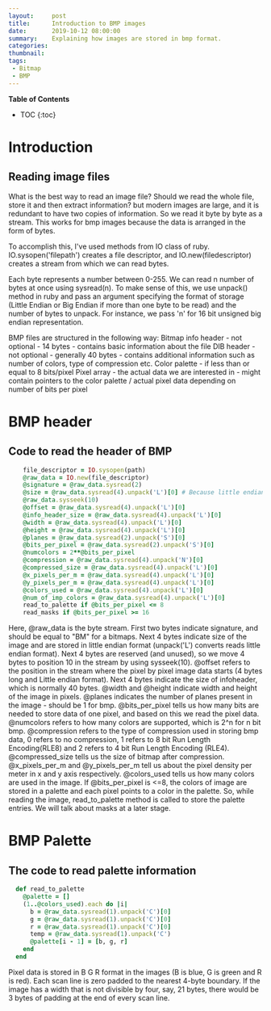 ```yaml
---
layout:     post
title:      Introduction to BMP images
date:       2019-10-12 08:00:00
summary:    Explaining how images are stored in bmp format.
categories: 
thumbnail: 
tags:
 - Bitmap
 - BMP
---
```

**Table of Contents**
* TOC
{:toc}

# Introduction #

## Reading image files ##
What is the best way to read an image file?
Should we read the whole file, store it and then extract information? but modern images are large, and it is redundant to have two copies of information. So we read it byte by byte as a stream. This works for bmp images because the data is arranged in the form of bytes.

To accomplish this, I've used methods from IO class of ruby. IO.sysopen('filepath') creates a file descriptor, and IO.new(filedescriptor) creates a stream from which we can read bytes.

Each byte represents a number between 0-255. We can read n number of bytes at once using sysread(n). To make sense of this, we use unpack() method in ruby and pass an argument specifying the format of storage (Little Endian or Big Endian if more than one byte to be read) and the number of bytes to unpack. For instance, we pass 'n' for 16 bit unsigned big endian representation.

BMP files are structured in the following way:
Bitmap info header - not optional - 14 bytes - contains basic information about the file
DIB header - not optional - generally 40 bytes - contains additional information such as number of colors, type of compression etc.
Color palette - if less than or equal to 8 bits/pixel
Pixel array - the actual data we are interested in - might contain pointers to the color palette / actual pixel data depending on number of bits per pixel

# BMP header #
  
## Code to read the header of BMP ##
```ruby
    file_descriptor = IO.sysopen(path)
    @raw_data = IO.new(file_descriptor)
    @signature = @raw_data.sysread(2)
    @size = @raw_data.sysread(4).unpack('L')[0] # Because little endian format
    @raw_data.sysseek(10)
    @offset = @raw_data.sysread(4).unpack('L')[0]
    @info_header_size = @raw_data.sysread(4).unpack('L')[0]
    @width = @raw_data.sysread(4).unpack('L')[0]
    @height = @raw_data.sysread(4).unpack('L')[0]
    @planes = @raw_data.sysread(2).unpack('S')[0]
    @bits_per_pixel = @raw_data.sysread(2).unpack('S')[0]
    @numcolors = 2**@bits_per_pixel
    @compression = @raw_data.sysread(4).unpack('N')[0]
    @compressed_size = @raw_data.sysread(4).unpack('L')[0]
    @x_pixels_per_m = @raw_data.sysread(4).unpack('L')[0]
    @y_pixels_per_m = @raw_data.sysread(4).unpack('L')[0]
    @colors_used = @raw_data.sysread(4).unpack('L')[0]
    @num_of_imp_colors = @raw_data.sysread(4).unpack('L')[0]
    read_to_palette if @bits_per_pixel <= 8
    read_masks if @bits_per_pixel >= 16
```
Here, @raw_data is the byte stream. First two bytes indicate signature, and should be equal to "BM" for a bitmaps. Next 4 bytes indicate size of the image and are stored in little endian format (unpack('L') converts reads little endian format). Next 4 bytes are reserved (and unused), so we move 4 bytes to position 10 in the stream by using sysseek(10). @offset refers to the position in the stream where the pixel by pixel image data starts (4 bytes long and Little endian format). 
Next 4 bytes indicate the size of infoheader, which is normally 40 bytes. @width and @height indicate width and height of the image in pixels. @planes indicates the number of planes present in the image - should be 1 for bmp. @bits_per_pixel tells us how many bits are needed to store data of one pixel, and based on this we read the pixel data. @numcolors refers to how many colors are supported, which is 2^n for n bit bmp. @compression refers to the type of compression used in storing bmp data, 0 refers to no compression, 1 refers to 8 bit Run Length Encoding(RLE8) and 2 refers to 4 bit Run Length Encoding (RLE4). @compressed_size tells us the size of bitmap after compression. @x_pixels_per_m and @y_pixels_per_m tell us about the pixel density per meter in x and y axis respectively. @colors_used tells us how many colors are used in the image. 
If @bits_per_pixel is <=8, the colors of image are stored in a palette and each pixel points to a color in the palette. So, while reading the image, read_to_palette method is called to store the palette entries. We will talk about masks at a later stage.
# BMP Palette #
## The code to read palette information ##
```ruby
  def read_to_palette
    @palette = []
    (1..@colors_used).each do |i|
      b = @raw_data.sysread(1).unpack('C')[0]
      g = @raw_data.sysread(1).unpack('C')[0]
      r = @raw_data.sysread(1).unpack('C')[0]
      temp = @raw_data.sysread(1).unpack('C')
      @palette[i - 1] = [b, g, r]
    end
  end
```
Pixel data is stored in B G R format in the images (B is blue, G is green and R is red).
Each scan line is zero padded to the nearest 4-byte boundary. If the image has a width that is not divisible by four, say, 21 bytes, there would be 3 bytes of padding at the end of every scan line.





